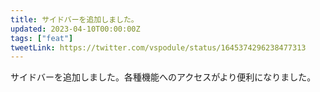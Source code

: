```yaml
---
title: サイドバーを追加しました。
updated: 2023-04-10T00:00:00Z
tags: ["feat"]
tweetLink: https://twitter.com/vspodule/status/1645374296238477313
---
```


サイドバーを追加しました。各種機能へのアクセスがより便利になりました。